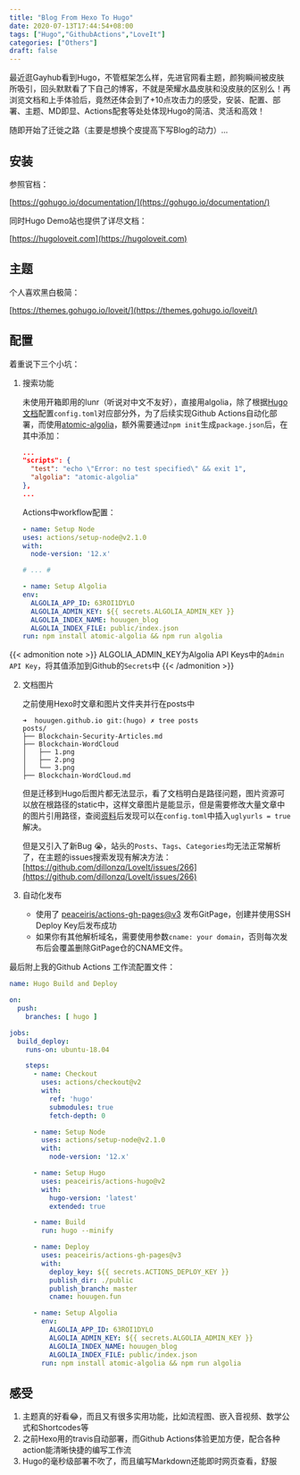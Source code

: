 ```yaml
---
title: "Blog From Hexo To Hugo"
date: 2020-07-13T17:44:54+08:00
tags: ["Hugo","GithubActions","LoveIt"]
categories: ["Others"]
draft: false
---
```


最近逛Gayhub看到Hugo，不管框架怎么样，先进官网看主题，颜狗瞬间被皮肤所吸引，回头默默看了下自己的博客，不就是荣耀水晶皮肤和没皮肤的区别么！再浏览文档和上手体验后，竟然还体会到了+10点攻击力的感受，安装、配置、部署、主题、MD即显、Actions配套等处处体现Hugo的简洁、灵活和高效！

随即开始了迁徙之路（主要是想换个皮提高下写Blog的动力）...

<!-- more -->

## 安装

参照官档：

[https://gohugo.io/documentation/](https://gohugo.io/documentation/)

同时Hugo Demo站也提供了详尽文档：

[https://hugoloveit.com](https://hugoloveit.com)

## 主题

个人喜欢黑白极简：

[https://themes.gohugo.io/loveit/](https://themes.gohugo.io/loveit/)

## 配置

着重说下三个小坑：

1. 搜索功能

   未使用开箱即用的lunr（听说对中文不友好），直接用algolia，除了根据[Hugo文档](https://hugoloveit.com/theme-documentation-basics/#5-search)配置`config.toml`对应部分外，为了后续实现Github Actions自动化部署，而使用[atomic-algolia](https://www.npmjs.com/package/atomic-algolia#npm-scripts)，额外需要通过`npm init`生成`package.json`后，在其中添加：

	```json
	...
    "scripts": {
      "test": "echo \"Error: no test specified\" && exit 1",
      "algolia": "atomic-algolia"
    },
    ...
	```
	
	 Actions中workflow配置：

	 ```yml
   - name: Setup Node
     uses: actions/setup-node@v2.1.0
     with:
       node-version: '12.x'
    
   # ... #
    
   - name: Setup Algolia
     env:
       ALGOLIA_APP_ID: 63ROI1DYLO
       ALGOLIA_ADMIN_KEY: ${{ secrets.ALGOLIA_ADMIN_KEY }}
       ALGOLIA_INDEX_NAME: houugen_blog
       ALGOLIA_INDEX_FILE: public/index.json
     run: npm install atomic-algolia && npm run algolia
    ```

{{< admonition note >}}
ALGOLIA_ADMIN_KEY为Algolia API Keys中的`Admin API Key`，将其值添加到Github的`Secrets`中
{{< /admonition >}}

2. 文档图片

	之前使用Hexo时文章和图片文件夹并行在posts中
	
    ```
    ➜  houugen.github.io git:(hugo) ✗ tree posts
    posts/
    ├── Blockchain-Security-Articles.md
    ├── Blockchain-WordCloud
    │   ├── 1.png
    │   ├── 2.png
    │   └── 3.png
    ├── Blockchain-WordCloud.md
    ```
  
	但是迁移到Hugo后图片都无法显示，看了文档明白是路径问题，图片资源可以放在根路径的static中，这样文章图片是能显示，但是需要修改大量文章中的图片引用路径，查阅[资料](https://xiexingchao.ink/posts/post-image-path-problem-in-hugo.html)后发现可以在`config.toml`中插入`uglyurls = true`解决。
	
	但是又引入了新Bug 😭，站头的`Posts`、`Tags`、`Categories`均无法正常解析了，在主题的issues搜索发现有解决方法：[https://github.com/dillonzq/LoveIt/issues/266](https://github.com/dillonzq/LoveIt/issues/266)

3. 自动化发布
   * 使用了 [peaceiris/actions-gh-pages@v3](https://github.com/peaceiris/actions-gh-pages) 发布GitPage，创建并使用SSH Deploy Key后发布成功
   * 如果你有其他解析域名，需要使用参数`cname: your domain`，否则每次发布后会覆盖删除GitPage仓的CNAME文件。

最后附上我的Github Actions 工作流配置文件：

```yml
name: Hugo Build and Deploy

on:
  push:
    branches: [ hugo ]

jobs:
  build_deploy:
    runs-on: ubuntu-18.04

    steps:
      - name: Checkout
        uses: actions/checkout@v2
        with:
          ref: 'hugo'
          submodules: true
          fetch-depth: 0

      - name: Setup Node
        uses: actions/setup-node@v2.1.0
        with:
          node-version: '12.x'

      - name: Setup Hugo
        uses: peaceiris/actions-hugo@v2
        with:
          hugo-version: 'latest'
          extended: true

      - name: Build
        run: hugo --minify

      - name: Deploy
        uses: peaceiris/actions-gh-pages@v3
        with:
          deploy_key: ${{ secrets.ACTIONS_DEPLOY_KEY }}
          publish_dir: ./public
          publish_branch: master
          cname: houugen.fun

      - name: Setup Algolia
        env:
          ALGOLIA_APP_ID: 63ROI1DYLO
          ALGOLIA_ADMIN_KEY: ${{ secrets.ALGOLIA_ADMIN_KEY }}
          ALGOLIA_INDEX_NAME: houugen_blog
          ALGOLIA_INDEX_FILE: public/index.json
        run: npm install atomic-algolia && npm run algolia
```

## 感受

1. 主题真的好看😂，而且又有很多实用功能，比如流程图、嵌入音视频、数学公式和Shortcodes等
2. 之前Hexo用的travis自动部署，而Github Actions体验更加方便，配合各种action能清晰快捷的编写工作流
3. Hugo的毫秒级部署不吹了，而且编写Markdown还能即时网页查看，舒服